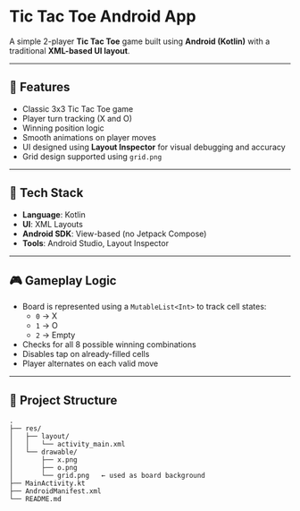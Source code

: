 # Tic Tac Toe Android App

A simple 2-player **Tic Tac Toe** game built using **Android (Kotlin)** with a traditional **XML-based UI layout**.

---

## 📱 Features

- Classic 3x3 Tic Tac Toe game
- Player turn tracking (X and O)
- Winning position logic
- Smooth animations on player moves
- UI designed using **Layout Inspector** for visual debugging and accuracy
- Grid design supported using `grid.png`

---

## 🔧 Tech Stack

- **Language**: Kotlin
- **UI**: XML Layouts
- **Android SDK**: View-based (no Jetpack Compose)
- **Tools**: Android Studio, Layout Inspector

---

## 🎮 Gameplay Logic

- Board is represented using a `MutableList<Int>` to track cell states:
    - `0` → X
    - `1` → O
    - `2` → Empty
- Checks for all 8 possible winning combinations
- Disables tap on already-filled cells
- Player alternates on each valid move

---

## 📂 Project Structure

```text
.
├── res/
│   ├── layout/
│   │   └── activity_main.xml
│   └── drawable/
│       ├── x.png
│       ├── o.png
│       └── grid.png   ← used as board background
├── MainActivity.kt
├── AndroidManifest.xml
└── README.md

